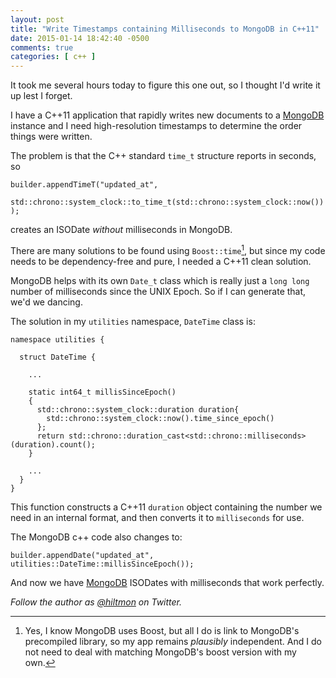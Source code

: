 ```yaml
---
layout: post
title: "Write Timestamps containing Milliseconds to MongoDB in C++11"
date: 2015-01-14 18:42:40 -0500
comments: true
categories: [ c++ ]
---
```


<span class="light">It took me several hours today to figure this one out, so I thought I'd write it up lest I forget.</span>

I have a C++11 application that rapidly writes new documents to a [MongoDB](http://www.mongodb.org) instance and I need high-resolution timestamps to determine the order things were written.

The problem is that the C++ standard `time_t` structure reports in seconds, so


	builder.appendTimeT("updated_at",
	    std::chrono::system_clock::to_time_t(std::chrono::system_clock::now())
	);


creates an ISODate *without* milliseconds in MongoDB.

There are many solutions to be found using `Boost::time`[^1], but since my code needs to be dependency-free and pure, I needed a C++11 clean solution.

MongoDB helps with its own `Date_t` class which is really just a `long long` number of milliseconds since the UNIX Epoch. So if I can generate that, we'd we dancing.

The solution in my `utilities` namespace, `DateTime` class is:


    namespace utilities {
  
      struct DateTime {
  
        ...

        static int64_t millisSinceEpoch()
        {
          std::chrono::system_clock::duration duration{
            std::chrono::system_clock::now().time_since_epoch()
          };
          return std::chrono::duration_cast<std::chrono::milliseconds>(duration).count();
        }
    
        ...
      }
    }  


This function constructs a C++11 `duration` object containing the number we need in an internal format, and then converts it to `milliseconds` for use.

The MongoDB c++ code also changes to:

    builder.appendDate("updated_at", utilities::DateTime::millisSinceEpoch());

And now we have [MongoDB](http://www.mongodb.org) ISODates with milliseconds that work perfectly.

*Follow the author as [@hiltmon](http://twitter.com/hiltmon) on Twitter.*

[^1]: Yes, I know MongoDB uses Boost, but all I do is link to MongoDB's precompiled library, so my app remains *plausibly* independent. And I do not need to deal with matching MongoDB's boost version with my own.